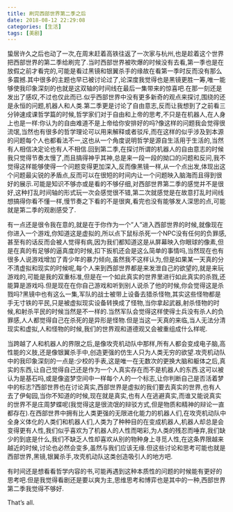 ```yaml
---
title: 刷完西部世界第二季之后
date: 2018-08-12 22:29:08
categories: [生活]
tags: [美剧]
---
```

蛰居许久之后也动了一次,在周末赶着高铁往返了一次家与杭州,也是趁着这个世界把西部世界的第二季给刷完了.当时西部世界被吹爆的时候没有去看,第一季也是在放假之前才看完的,可能是看过黑镜和银翼杀手的缘故在看第一季时反而没有那么多震撼.其中很多的主题也早已被讨论过了,论深度我觉得也是黑镜更胜一筹,唯一能够使我印象深刻的也就是这双轴的时间线在最后一集带来的惊喜吧.在那一刻还是发出了感叹,不过也仅此而已.似乎西部世界中没有更多新奇的观点来探讨,围绕的还是永恒的问题,机器人和人类.第二季更是讨论了自由意志,反而让我想到了之前看三分钟速成课哲学篇的时候,哲学家们对于自由和上帝的思考,不只是在机器人,在人身上也是一样:你认为的自由难道不是上帝给你安排好的吗?像这样的问题我会觉得很流氓,当然也有很多的哲学理论可以用来解释或者驳斥,而在这样的似乎涉及到本源的问题每个人也都看法不一,这也从一个角度说明哲学是源自生活用于生活的,当然有人相信决定论也有人不相信.回到第二季,在探讨所谓的机器人的自由意志的时候我只觉得节奏太慢了,而且搞得神乎其神,总是来一段一段的拗口的问题和反问,我不觉得这样能够使得一个问题变得更加深入,反而像黑镜一样,从一个点出发,体现出这个问题最尖锐的矛盾点,反而可以在很短的时间内让一个问题映入脑海而且得到很好的展示.可能是知识不够亦或是看的不够仔细,对西部世界第二季的感觉并不是很好,这种打乱时间轴的形式玩一次会感觉很不错,第二次就感觉是在故意打乱时间线想搞得你看不懂一样,慢节奏之下看的不是很爽,看完也没有能够发人深思的点,可能就是第二季的观剧感受了.
<!-- more -->
有一点还是很令我在意的,就是在于你作为一个”人”进入西部世界的时候,就像现在你进入一个游戏,你知道这是虚拟的,所以点下鼠标杀死一个NPC没有任何的负罪感,甚至有的话反而会被人觉得有病,因为我们都知道这是从屏幕映入你眼球的像素,但是在真的有足够的逼真度的时候,扣下扳机还会是这么简单的事情吗,当然现在也有很多人说游戏增加了青少年的暴力倾向,虽然我不这样认为,但是如果某一天真的分不清虚拟和现实的时候呢,每个人来到西部世界都是来发泄自己的欲望的,就是来玩游戏的,可能是我的双重标准,但是在一个如此真实的世界里进行如此真实的杀戮,还能算是游戏吗.但是现在在你自己游戏和听到别人说杀了他的时候,你会觉得这是杀戮吗?黑镜中也有这么一集,军队的战士被带上设备去猎杀怪物,其实这些怪物都是手无寸铁的平民,只是被虚拟现实设备转换成了怪物,当你拿起武器,射杀怪物的时候,和射杀平民的时候当然是不一样的.当然军队会觉得这样使得士兵没有杀人的负罪感,人人都觉得自己在杀死的是异形是怪物.但是当这一天真的来临,当人无法分清现实和虚拟,人和怪物的时候,我们的世界观和道德观又会被重组成什么样呢.

当跨越了人和机器人的界限之后,是像攻壳机动队中那样,所有人都会变成电子脑,高性能的义肢,还是像银翼杀手中,创造更强的仿生人只为人类无穷的欲望.攻壳机动队中的我印象深刻的一点是:少校的手表,这是唯一在无数次的更换大脑和躯体之后,真实的东西,让自己觉得自己还是作为一个人真实存在而不是机器人的东西.这可以被认为是基石吗,或是像盗梦空间中一样每个人的一个标志,让你判断自己是否活着梦中的标志?西部世界也在讨论真实,西部世界是虚拟的我们要去真实的世界,也有人去了伊甸园,当你不知道的时候,现在就是真实,也有人在逃避真实,而谁又能说真实的世界不是庄周梦蝶呢(我觉得这是很流氓的辩驳方式,但是物质和精神的辩论一直都存在).在西部世界中拥有比人类更强的无限进化能力的机器人们,在攻壳机动队中全身义体化的人类们和机器人们,人类为了种种目的在变成机器人,机器人却总是会变得更有人性,我们似乎喜欢为了机器人的人性而喝彩,为人类的残忍而唾弃,我们缺少的到底是什么,我们不缺乏人性却喜欢从别的物种身上寻觅人性,在这条界限越来越近的时候,讨论也必然会变多,虽然与我们应该无缘.但这些讨论和思考可能也就是西部世界,黑镜,银翼杀手,攻壳机动队这类创造吸引人的地方吧.

有时间还是想看看哲学内容的书,可能再遇到这种本质性的问题的时候能有更好的思考吧.但是我觉得看剧还是要以爽为主,思维思考和博弈也是其中的一种,西部世界第二季我觉得不够好.

That’s all.